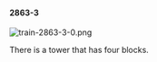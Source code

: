 #### 2863-3
![train-2863-3-0.png](https://github.com/lil-lab/nlvr/raw/master/nlvr/train/images/76/train-2863-3-0.png "train-2863-3-0.png")

There is  a tower that has four blocks.